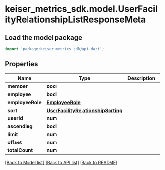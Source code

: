 # keiser_metrics_sdk.model.UserFacilityRelationshipListResponseMeta

## Load the model package
```dart
import 'package:keiser_metrics_sdk/api.dart';
```

## Properties
Name | Type | Description | Notes
------------ | ------------- | ------------- | -------------
**member** | **bool** |  | [optional] 
**employee** | **bool** |  | [optional] 
**employeeRole** | [**EmployeeRole**](EmployeeRole.md) |  | [optional] 
**sort** | [**UserFacilityRelationshipSorting**](UserFacilityRelationshipSorting.md) |  | 
**userId** | **num** |  | [optional] 
**ascending** | **bool** |  | [optional] 
**limit** | **num** |  | [optional] 
**offset** | **num** |  | [optional] 
**totalCount** | **num** |  | [optional] 

[[Back to Model list]](../README.md#documentation-for-models) [[Back to API list]](../README.md#documentation-for-api-endpoints) [[Back to README]](../README.md)


